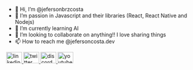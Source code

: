 - 👋 Hi, I’m @jefersonbrzcosta
- 👀 I’m passion in Javascript and their libraries (React, React Native and Nodejs)
- 🌱 I’m currently learning AI
- 💞️ I’m looking to collaborate on anything!! I love sharing things
- 📫 How to reach me @jefersoncosta.dev 

<div align="left">
  <a href="https://www.linkedin.com/in/jefersoncosta/" target="_blank" rel="noopener noreferrer">
  <img src="https://raw.githubusercontent.com/maurodesouza/profile-readme-generator/master/src/assets/icons/social/linkedin/default.svg" width="42" height="30" alt="linkedin logo"  />
  </a>
  <a href="https://twitter.com/jefersoncostabr" target="_blank" rel="noopener noreferrer">
  <img src="https://raw.githubusercontent.com/maurodesouza/profile-readme-generator/master/src/assets/icons/social/twitter/default.svg" width="42" height="30" alt="twitter logo"  />
  </a>
  <a href="https://discordapp.com/users/jefersoncosta.dev#8359" target="_blank" rel="noopener noreferrer">
  <img src="https://raw.githubusercontent.com/maurodesouza/profile-readme-generator/master/src/assets/icons/social/discord/default.svg" width="42" height="30" alt="discord logo"  /> </a>
  <a href="https://www.facebook.com/jefersoncosta.brz" target="_blank" rel="noopener noreferrer">
  <img src="https://raw.githubusercontent.com/maurodesouza/profile-readme-generator/master/src/assets/icons/social/facebook/default.svg" width="42" height="30" alt="youtube logo"  /> </a<
</div>

###


